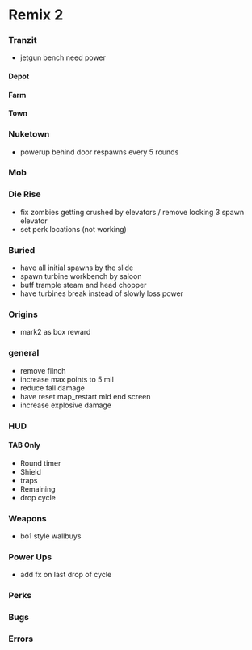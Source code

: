 # Remix 2

### Tranzit

- jetgun bench need power

#### Depot

#### Farm

#### Town

### Nuketown

- powerup behind door respawns every 5 rounds

### Mob

### Die Rise

- fix zombies getting crushed by elevators / remove locking 3 spawn elevator
- set perk locations (not working)

### Buried

- have all initial spawns by the slide
- spawn turbine workbench by saloon
- buff trample steam and head chopper
- have turbines break instead of slowly loss power

### Origins

- mark2 as box reward

### general

- remove flinch
- increase max points to 5 mil
- reduce fall damage
- have reset map_restart mid end screen
- increase explosive damage

### HUD

#### TAB Only

- Round timer
- Shield
- traps
- Remaining
- drop cycle

### Weapons

- bo1 style wallbuys

### Power Ups

- add fx on last drop of cycle

### Perks

### Bugs

### Errors
